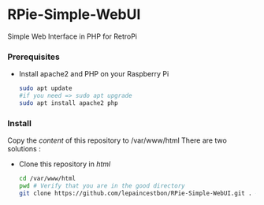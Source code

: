 # RPie-Simple-WebUI
Simple Web Interface in PHP for RetroPi

### Prerequisites

- Install apache2 and PHP on your Raspberry Pi
  ```bash
  sudo apt update 
  #if you need => sudo apt upgrade
  sudo apt install apache2 php
  ```
### Install 

Copy the *content* of this repository to /var/www/html
There are two solutions :
  - Clone this repository in *html*
    ```bash
    cd /var/www/html
    pwd # Verify that you are in the good directory
    git clone https://github.com/lepaincestbon/RPie-Simple-WebUI.git . # Don't forget the point at the end !!!
    ```

